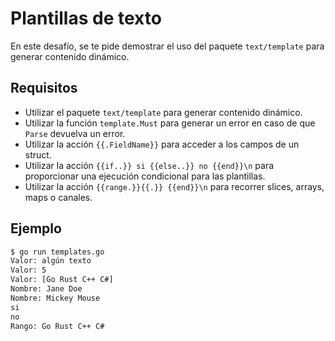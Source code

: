 # Plantillas de texto

En este desafío, se te pide demostrar el uso del paquete `text/template` para generar contenido dinámico.

## Requisitos

- Utilizar el paquete `text/template` para generar contenido dinámico.
- Utilizar la función `template.Must` para generar un error en caso de que `Parse` devuelva un error.
- Utilizar la acción `{{.FieldName}}` para acceder a los campos de un struct.
- Utilizar la acción `{{if..}} si {{else..}} no {{end}}\n` para proporcionar una ejecución condicional para las plantillas.
- Utilizar la acción `{{range.}}{{.}} {{end}}\n` para recorrer slices, arrays, maps o canales.

## Ejemplo

```sh
$ go run templates.go
Valor: algún texto
Valor: 5
Valor: [Go Rust C++ C#]
Nombre: Jane Doe
Nombre: Mickey Mouse
si
no
Rango: Go Rust C++ C#
```
